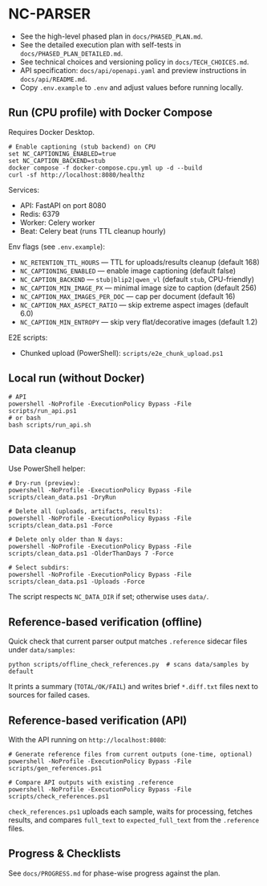 # NC-PARSER

- See the high-level phased plan in `docs/PHASED_PLAN.md`.
- See the detailed execution plan with self-tests in `docs/PHASED_PLAN_DETAILED.md`.
- See technical choices and versioning policy in `docs/TECH_CHOICES.md`.
- API specification: `docs/api/openapi.yaml` and preview instructions in `docs/api/README.md`.
- Copy `.env.example` to `.env` and adjust values before running locally.

## Run (CPU profile) with Docker Compose

Requires Docker Desktop.

```
# Enable captioning (stub backend) on CPU
set NC_CAPTIONING_ENABLED=true
set NC_CAPTION_BACKEND=stub
docker compose -f docker-compose.cpu.yml up -d --build
curl -sf http://localhost:8080/healthz
```

Services:
- API: FastAPI on port 8080
- Redis: 6379
- Worker: Celery worker
- Beat: Celery beat (runs TTL cleanup hourly)

Env flags (see `.env.example`):
- `NC_RETENTION_TTL_HOURS` — TTL for uploads/results cleanup (default 168)
- `NC_CAPTIONING_ENABLED` — enable image captioning (default false)
- `NC_CAPTION_BACKEND` — `stub|blip2|qwen_vl` (default `stub`, CPU-friendly)
- `NC_CAPTION_MIN_IMAGE_PX` — minimal image size to caption (default 256)
- `NC_CAPTION_MAX_IMAGES_PER_DOC` — cap per document (default 16)
- `NC_CAPTION_MAX_ASPECT_RATIO` — skip extreme aspect images (default 6.0)
- `NC_CAPTION_MIN_ENTROPY` — skip very flat/decorative images (default 1.2)

E2E scripts:
- Chunked upload (PowerShell): `scripts/e2e_chunk_upload.ps1`

## Local run (without Docker)

```
# API
powershell -NoProfile -ExecutionPolicy Bypass -File scripts/run_api.ps1
# or bash
bash scripts/run_api.sh
```

## Data cleanup

Use PowerShell helper:

```
# Dry-run (preview):
powershell -NoProfile -ExecutionPolicy Bypass -File scripts/clean_data.ps1 -DryRun

# Delete all (uploads, artifacts, results):
powershell -NoProfile -ExecutionPolicy Bypass -File scripts/clean_data.ps1 -Force

# Delete only older than N days:
powershell -NoProfile -ExecutionPolicy Bypass -File scripts/clean_data.ps1 -OlderThanDays 7 -Force

# Select subdirs:
powershell -NoProfile -ExecutionPolicy Bypass -File scripts/clean_data.ps1 -Uploads -Force
```

The script respects `NC_DATA_DIR` if set; otherwise uses `data/`.

## Reference-based verification (offline)

Quick check that current parser output matches `.reference` sidecar files under `data/samples`:

```
python scripts/offline_check_references.py  # scans data/samples by default
```

It prints a summary (`TOTAL/OK/FAIL`) and writes brief `*.diff.txt` files next to sources for failed cases.

## Reference-based verification (API)

With the API running on `http://localhost:8080`:

```
# Generate reference files from current outputs (one-time, optional)
powershell -NoProfile -ExecutionPolicy Bypass -File scripts/gen_references.ps1

# Compare API outputs with existing .reference
powershell -NoProfile -ExecutionPolicy Bypass -File scripts/check_references.ps1
```

`check_references.ps1` uploads each sample, waits for processing, fetches results, and compares `full_text` to `expected_full_text` from the `.reference` files.

## Progress & Checklists

See `docs/PROGRESS.md` for phase-wise progress against the plan.